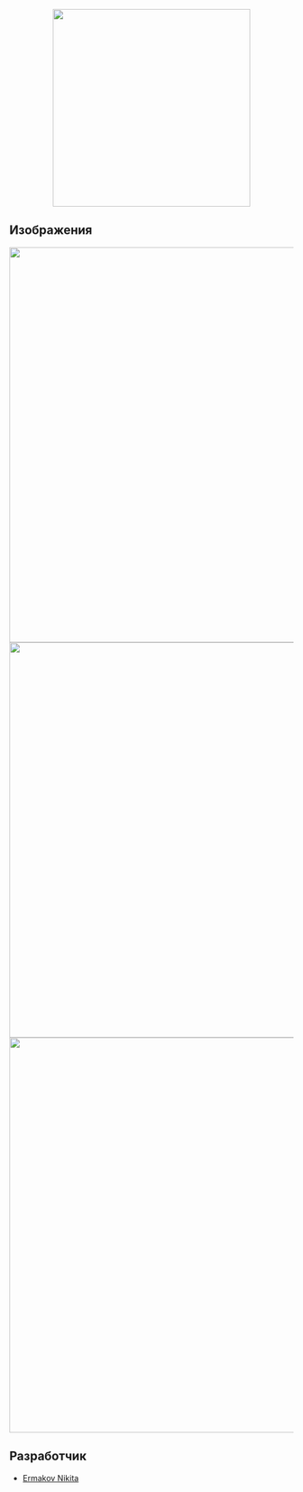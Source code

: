 <p align="center">
      <img src="http://x-lines.ru/letters/i/cyrillicscript/0907/0066CC/32/0/ptosh3djp3u14hdbc71o.png" width="350">
</p>

## Изображения

<p>
    <img src="https://i.ibb.co/r0sXVXT/image.png" width = 700>
    <img src="https://i.ibb.co/TbBmpHQ/image.png" width = 700>
    <img src="https://i.ibb.co/0YNfBMB/image.png" width = 700>
      
    
</p>

## Разработчик

- [Ermakov Nikita](https://github.com/agr0meow)
